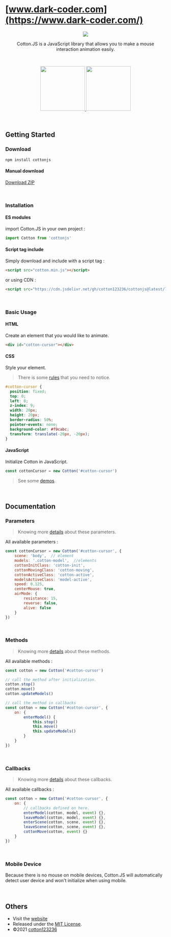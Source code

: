 # [www.dark-coder.com](https://www.dark-coder.com/)
<p align="center">
<a href="https://cotton123236.github.io/CottonJS/dist/index.html">
  <img src="https://i.imgur.com/Fzqwbo7.png" />
</a>
</p>
<p align="center">Cotton.JS is a JavaScript library that allows you to make a mouse interaction animation easily.</p>
<br>
<p align="center">
<a href="https://cotton123236.github.io/CottonJS/dist/index.html#demos">
  <img src="https://i.imgur.com/7mwrasy.png" width="140" />
</a>
<a href="https://cotton123236.github.io/CottonJS/dist/index.html#documentation">
  <img src="https://i.imgur.com/IJw175G.png" width="140" />
</a>
</p>

<br>

## Getting Started

### Download

```
npm install cottonjs
```
#### Manual download
[Download ZIP](https://github.com/cotton123236/CottonJS/archive/refs/heads/main.zip)

<br>

### Installation

#### ES modules
import Cotton.JS in your own project :
```js
import Cotton from 'cottonjs'
```
#### Script tag include
Simply download and include with a script tag :
```html
<script src="cotton.min.js"></script>
```
or using CDN :
```html
<script src="https://cdn.jsdelivr.net/gh/cotton123236/cottonjs@latest/lib/cotton.min.js"></script>
```

<br>

### Basic Usage

#### HTML
Create an element that you would like to animate.
```html
<div id="cotton-cursor"></div>
```
#### CSS
Style your element.
>There is some [rules](https://cotton123236.github.io/CottonJS/dist/index.html#usage) that you need to notice.
```css
#cotton-cursor {
  position: fixed;
  top: 0;
  left: 0;
  z-index: 9;
  width: 20px;
  height: 20px;
  border-radius: 50%;
  pointer-events: none;
  background-color: #f9cabc;
  transform: translate(-20px, -20px);
}
```
#### JavaScript
Initialize Cotton in JavaScript.
```js
const cottonCursor = new Cotton('#cotton-cursor')
```
>See some [demos](https://cotton123236.github.io/CottonJS/dist/index.html#demos).

<br>

## Documentation

### Parameters
>Knowing more [details](https://cotton123236.github.io/CottonJS/dist/index.html#parameters) about these parameters.

All available parameters :
```js
const cottonCursor = new Cotton('#cotton-cursor', {
    scene: 'body',  // element
    models: '.cotton-model',  //elements
    cottonInitClass: 'cotton-init',
    cottonMovingClass: 'cotton-moving',
    cottonActiveClass: 'cotton-active',
    modelsActiveClass: 'model-active',
    speed: 0.125,
    centerMouse: true,
    airMode: {
        resistance: 15,
        reverse: false,
        alive: false
    }
})
```

<br>

### Methods
>Knowing more [details](https://cotton123236.github.io/CottonJS/dist/index.html#methods) about these methods.

All available methods :
```js
const cotton = new Cotton('#cotton-cursor')

// call the method after initialization.
cotton.stop()
cotton.move()
cotton.updateModels()

// call the method in callbacks
const cotton = new Cotton('#cotton-cursor', {
    on: {
        enterModel() {
            this.stop()
            this.move()
            this.updateModels()
        }
    }
})
```

<br>

### Callbacks
>Knowing more [details](https://cotton123236.github.io/CottonJS/dist/index.html#callbacks) about these callbacks.

All available callbacks :
```js
const cotton = new Cotton('#cotton-cursor', {
    on: {
        // callbacks defined on here.
        enterModel(cotton, model, event) {},
        leaveModel(cotton, model, event) {},
        enterScene(cotton, scene, event) {},
        leaveScene(cotton, scene, event) {},
        cottonMove(cotton, event) {}
    }
})
```

<br>

### Mobile Device
Because there is no mouse on mobile devices, Cotton.JS will automatically detect user device and won't initialize when using mobile.

<br>

## Others

* Visit the [website](https://cotton123236.github.io/CottonJS/dist/index.html)
* Released under the [MIT License](https://github.com/cotton123236/CottonJS/blob/main/LICENSE).
* ©2021 [cotton123236](https://github.com/cotton123236)

